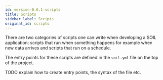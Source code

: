 ```yaml
---
id: version-0.0.1-scripts
title: Scripts
sidebar_label: Scripts
original_id: scripts
---
```


There are two categories of scripts one can write when developing a SOIL application: scripts that run when something happens for example when new data arrives and scripts that run on a schedule.

The entry points for these scripts are defined in the `soil.yml` file on the top of the project.

TODO explain how to create entry points, the syntax of the file etc.
